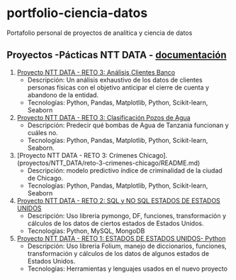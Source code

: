 # portfolio-ciencia-datos
Portafolio personal de proyectos de analítica y ciencia de datos

## Proyectos -Pácticas NTT DATA - [documentación](https://drive.google.com/drive/folders/1tyAeeFc5yHFMvOgKGEPRypgh_sgwZFsE?usp=sharing)

1. [Proyecto NTT DATA - RETO 3: Análisis Clientes Banco](proyectos/NTT_DATA/reto-3-analisis-cliente-banco/README.md)
   - Descripción: Un análisis exhaustivo de los datos de clientes personas físicas con el objetivo anticipar el cierre de cuenta y abandono de la entidad.
   - Tecnologías: Python, Pandas, Matplotlib, Python, Scikit-learn, Seaborn
2. [Proyecto NTT DATA - RETO 3: Clasificación Pozos de Agua](proyectos/NTT_DATA/reto-3-clasificacion-agua/README.md)
   - Descripción: Predecir qué bombas de Agua de Tanzania funcionan y cuáles no.
   - Tecnologías: Python, Pandas, Matplotlib, Python, Scikit-learn, Seaborn.
3. [Proyecto NTT DATA - RETO 3: Crímenes Chicago].(proyectos/NTT_DATA/reto-3-crimenes-chicago/README.md)
   - Descripción: modelo predictivo índice de criminalidad de la ciudad de Chicago.
   - Tecnologías: Python, Pandas, Matplotlib, Python, Scikit-learn, Seaborn
4. [Proyecto NTT DATA - RETO 2: SQL y NO SQL ESTADOS DE ESTADOS UNIDOS](proyectos/NTT_DATA/reto-2/README.md)
   - Descripción: Uso libreria pymongo, DF, funciones, transformación y cálculos de los datos de ciertos estados de Estados Unidos.
   - Tecnologías: Python, MySQL, MongoDB
3. [Proyecto NTT DATA - RETO 1: ESTADOS DE ESTADOS UNIDOS- Python](proyectos/NTT_DATA/reto-1-%20ESTADOS-DE-ESTADOS-UNIDOS/README.md)
   - Descripción: Uso libreria Folium, manejo de diccionarios, funciones, transformación y cálculos de los datos de algunos estados de Estados Unidos.
   - Tecnologías: Herramientas y lenguajes usados en el nuevo proyecto

